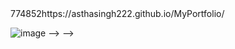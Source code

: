 <!-- # Portfolio
My Portfolio website for the representation of my works and skills
<!-- Visit--> 774852https://asthasingh222.github.io/MyPortfolio/

![image](https://github.com/Asthasingh222/Portfolio/assets/51/5a993bac-1fb2-4bf3-8ce8-982ff8ea6ed7) --> -->